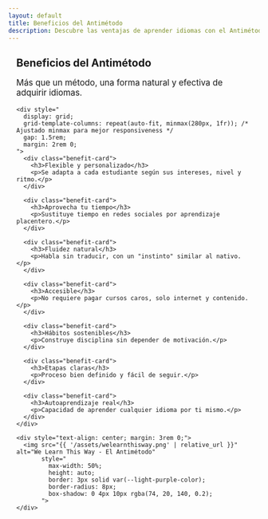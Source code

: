 ```yaml
---
layout: default
title: Beneficios del Antimétodo
description: Descubre las ventajas de aprender idiomas con el Antimétodo, como la flexibilidad, el aprendizaje natural y la accesibilidad.
---
```


<main style="max-width: 800px; margin: 0 auto; padding: 0 1rem;">

  <section style="margin-bottom: 3rem;">
    <h1>Beneficios del Antimétodo</h1>
    <p class="subtitle" style="font-size: 1.2em; color: var(--secondary-color);">Más que un método, una forma natural y efectiva de adquirir idiomas.</p>
    
    <div style="
      display: grid;
      grid-template-columns: repeat(auto-fit, minmax(280px, 1fr)); /* Ajustado minmax para mejor responsiveness */
      gap: 1.5rem;
      margin: 2rem 0;
    ">
      <div class="benefit-card">
        <h3>Flexible y personalizado</h3>
        <p>Se adapta a cada estudiante según sus intereses, nivel y ritmo.</p>
      </div>
      
      <div class="benefit-card">
        <h3>Aprovecha tu tiempo</h3>
        <p>Sustituye tiempo en redes sociales por aprendizaje placentero.</p>
      </div>
      
      <div class="benefit-card">
        <h3>Fluidez natural</h3>
        <p>Habla sin traducir, con un "instinto" similar al nativo.</p>
      </div>
      
      <div class="benefit-card">
        <h3>Accesible</h3>
        <p>No requiere pagar cursos caros, solo internet y contenido.</p>
      </div>
      
      <div class="benefit-card">
        <h3>Hábitos sostenibles</h3>
        <p>Construye disciplina sin depender de motivación.</p>
      </div>
      
      <div class="benefit-card">
        <h3>Etapas claras</h3>
        <p>Proceso bien definido y fácil de seguir.</p>
      </div>
      
      <div class="benefit-card">
        <h3>Autoaprendizaje real</h3>
        <p>Capacidad de aprender cualquier idioma por ti mismo.</p>
      </div>
    </div>
    
    <div style="text-align: center; margin: 3rem 0;">
      <img src="{{ '/assets/welearnthisway.png' | relative_url }}" alt="We Learn This Way - El Antimétodo"
           style="
             max-width: 50%;
             height: auto;
             border: 3px solid var(--light-purple-color);
             border-radius: 8px;
             box-shadow: 0 4px 10px rgba(74, 20, 140, 0.2);
           ">
    </div>
  </section>

</main>

<style>
  .benefit-card {
    background: var(--card-background);
    padding: 1.5rem;
    border-radius: 8px;
    box-shadow: 0 3px 10px rgba(0,0,0,0.1);
    border-left: 4px solid var(--secondary-color); /* Detalle de color */
    transition: transform 0.3s ease, box-shadow 0.3s ease;
  }
  .benefit-card:hover {
    transform: translateY(-5px);
    box-shadow: 0 8px 15px rgba(0,0,0,0.15);
  }
  .benefit-card h3 {
    color: var(--primary-color); /* Títulos de tarjeta con color primario */
    margin-top: 0;
    margin-bottom: 0.5rem;
    border-bottom: none; /* Sin borde inferior para H3 en tarjetas */
  }
</style>
